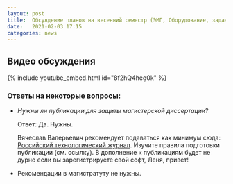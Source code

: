 ```yaml
---
layout: post
title:  Обсуждение планов на весенний семестр (ЭМГ, Оборудование, задачи, статьи и т.п.)
date:   2021-02-03 17:15
categories: news
---
```

## Видео обсуждения

{% include youtube_embed.html id="8f2hQ4heg0k" %}


### Ответы на некоторые вопросы:
* *Нужны ли публикации для защиты магистерской диссертации*?

  Ответ: Да. Нужны. 
  
  Вячеслав Валерьевич рекомендует подаваться как минимум сюда: [Российский технологический журнал](https://www.rtj-mirea.ru/jour/about/submissions#). Изучите правила подготовки публикации (см. ссылку). В дополнение к публикациям будет не дурно если вы зарегистрируете свой софт, Леня, привет!
  
* Рекомендации в магистратуту не нужны.


  



